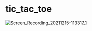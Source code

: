 # tic_tac_toe


![Screen_Recording_20211215-113317_1](https://user-images.githubusercontent.com/43620279/146270294-e5f750c9-7e06-4894-86ab-2f81d71c64a0.gif)
